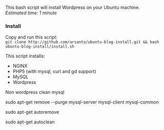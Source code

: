 This bash script will install Wordpress on your Ubuntu machine.  
_Estimated time: 1 minute_ 

### Install
Copy and run this script:  
```git clone http://github.com/arsanto/ubuntu-blog-install.git && bash ubuntu-blog-install/install.sh```

This script installs:
- NGINX
- PHP5 (with mysql, curl and gd support)
- MySQL
- Wordpress


Non wordpress clean mysql 

sudo apt-get remove --purge mysql-server mysql-client mysql-common

sudo apt-get autoremove

sudo apt-get autoclean
